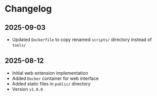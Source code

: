# Changelog

## 2025-09-03

- Updated `Dockerfile` to copy renamed `scripts/` directory instead of `tools/`

## 2025-08-12

- Initial web extension implementation
- Added `Docker` container for web interface
- Added static files in `public/` directory
- Version `v1.0.0`
